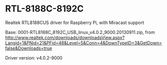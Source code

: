 # RTL-8188C-8192C
Realtek RTL8188CUS driver for Raspberry Pi, with Miracast support

Base: 0001-RTL8188C_8192C_USB_linux_v4.0.2_9000.20130911.zip, from http://www.realtek.com/downloads/downloadsView.aspx?Langid=1&PNid=21&PFid=48&Level=5&Conn=4&DownTypeID=3&GetDown=false&Downloads=true

Driver version: v4.0.2-9000
